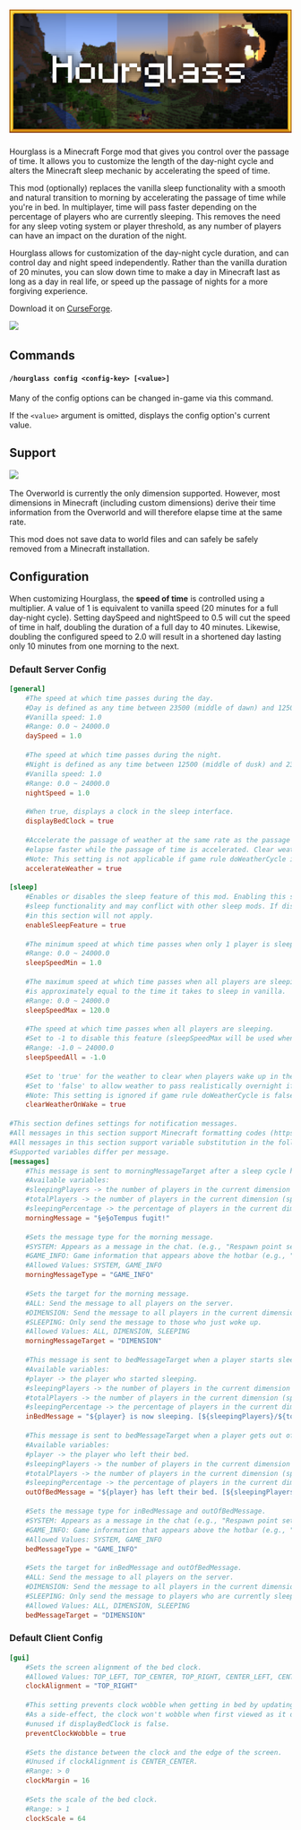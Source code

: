 # ![Hourglass](./media/logo-wide-588x256.png)

Hourglass is a Minecraft Forge mod that gives you control over the passage of time. It allows you to
customize the length of the day-night cycle and alters the Minecraft sleep mechanic by accelerating
the speed of time.

This mod (optionally) replaces the vanilla sleep functionality with a smooth and natural transition
to morning by accelerating the passage of time while you're in bed. In multiplayer, time will pass
faster depending on the percentage of players who are currently sleeping. This removes the need for
any sleep voting system or player threshold, as any number of players can have an impact on the
duration of the night.

Hourglass allows for customization of the day-night cycle duration, and can control day and night
speed independently. Rather than the vanilla duration of 20 minutes, you can slow down time to make
a day in Minecraft last as long as a day in real life, or speed up the passage of nights for a more
forgiving experience.

Download it on [CurseForge](https://www.curseforge.com/minecraft/mc-mods/hourglass).

[![](http://cf.way2muchnoise.eu/title/hourglass.svg)](https://www.curseforge.com/minecraft/mc-mods/hourglass)

## Commands

#### `/hourglass config <config-key> [<value>]`

Many of the config options can be changed in-game via this command.

If the `<value>` argument is omitted, displays the config option's current value.

## Support

[![](http://cf.way2muchnoise.eu/versions/hourglass.svg)](https://www.curseforge.com/minecraft/mc-mods/hourglass)

The Overworld is currently the only dimension supported. However, most dimensions in Minecraft
(including custom dimensions) derive their time information from the Overworld and will therefore
elapse time at the same rate.

This mod does not save data to world files and can safely be safely removed from a Minecraft
installation.

## Configuration

When customizing Hourglass, the **speed of time** is controlled using a multiplier. A value of 1 is equivalent
to vanilla speed (20 minutes for a full day-night cycle). Setting daySpeed and nightSpeed to 0.5
will cut the speed of time in half, doubling the duration of a full day to 40 minutes. Likewise,
doubling the configured speed to 2.0 will result in a shortened day lasting only 10 minutes from
one morning to the next.

### Default Server Config

```toml
[general]
	#The speed at which time passes during the day.
	#Day is defined as any time between 23500 (middle of dawn) and 12500 (middle of dusk) the next day.
	#Vanilla speed: 1.0
	#Range: 0.0 ~ 24000.0
	daySpeed = 1.0

	#The speed at which time passes during the night.
	#Night is defined as any time between 12500 (middle of dusk) and 23500 (middle of dawn).
	#Vanilla speed: 1.0
	#Range: 0.0 ~ 24000.0
	nightSpeed = 1.0

	#When true, displays a clock in the sleep interface.
	displayBedClock = true

	#Accelerate the passage of weather at the same rate as the passage of time, making weather events
	#elapse faster while the passage of time is accelerated. Clear weather is not accelerated.
	#Note: This setting is not applicable if game rule doWeatherCycle is false.
	accelerateWeather = true

[sleep]
	#Enables or disables the sleep feature of this mod. Enabling this setting will modify the vanilla
	#sleep functionality and may conflict with other sleep mods. If disabled, the remaining settings
	#in this section will not apply.
	enableSleepFeature = true

	#The minimum speed at which time passes when only 1 player is sleeping in a full server.
	#Range: 0.0 ~ 24000.0
	sleepSpeedMin = 1.0

	#The maximum speed at which time passes when all players are sleeping. A value of 120
	#is approximately equal to the time it takes to sleep in vanilla.
	#Range: 0.0 ~ 24000.0
	sleepSpeedMax = 120.0

	#The speed at which time passes when all players are sleeping.
	#Set to -1 to disable this feature (sleepSpeedMax will be used when all players are sleeping).
	#Range: -1.0 ~ 24000.0
	sleepSpeedAll = -1.0

	#Set to 'true' for the weather to clear when players wake up in the morning as it does in vanilla.
    #Set to 'false' to allow weather to pass realistically overnight if accelerateWeather is enabled.
	#Note: This setting is ignored if game rule doWeatherCycle is false.
	clearWeatherOnWake = true

#This section defines settings for notification messages.
#All messages in this section support Minecraft formatting codes (https://minecraft.fandom.com/wiki/Formatting_codes).
#All messages in this section support variable substitution in the following format: ${variableName}
#Supported variables differ per message.
[messages]
	#This message is sent to morningMessageTarget after a sleep cycle has completed in it.
	#Available variables:
	#sleepingPlayers -> the number of players in the current dimension who were sleeping.
	#totalPlayers -> the number of players in the current dimension (spectators are not counted).
	#sleepingPercentage -> the percentage of players in the current dimension who were sleeping (does not include % symbol).
	morningMessage = "§e§oTempus fugit!"

	#Sets the message type for the morning message.
	#SYSTEM: Appears as a message in the chat. (e.g., "Respawn point set")
	#GAME_INFO: Game information that appears above the hotbar (e.g., "You may not rest now, the bed is too far away").
	#Allowed Values: SYSTEM, GAME_INFO
	morningMessageType = "GAME_INFO"

	#Sets the target for the morning message.
	#ALL: Send the message to all players on the server.
	#DIMENSION: Send the message to all players in the current dimension.
	#SLEEPING: Only send the message to those who just woke up.
	#Allowed Values: ALL, DIMENSION, SLEEPING
	morningMessageTarget = "DIMENSION"

	#This message is sent to bedMessageTarget when a player starts sleeping.
	#Available variables:
	#player -> the player who started sleeping.
	#sleepingPlayers -> the number of players in the current dimension who are sleeping.
	#totalPlayers -> the number of players in the current dimension (spectators are not counted).
	#sleepingPercentage -> the percentage of players in the current dimension who are sleeping (does not include % symbol).
	inBedMessage = "${player} is now sleeping. [${sleepingPlayers}/${totalPlayers}]"

	#This message is sent to bedMessageTarget when a player gets out of bed (without being woken up naturally at morning).
	#Available variables:
	#player -> the player who left their bed.
	#sleepingPlayers -> the number of players in the current dimension who are sleeping.
	#totalPlayers -> the number of players in the current dimension (spectators are not counted).
	#sleepingPercentage -> the percentage of players in the current dimension who are sleeping (does not include % symbol).
	outOfBedMessage = "${player} has left their bed. [${sleepingPlayers}/${totalPlayers}]"

	#Sets the message type for inBedMessage and outOfBedMessage.
	#SYSTEM: Appears as a message in the chat (e.g., "Respawn point set").
	#GAME_INFO: Game information that appears above the hotbar (e.g., "You may not rest now, the bed is too far away").
	#Allowed Values: SYSTEM, GAME_INFO
	bedMessageType = "GAME_INFO"

	#Sets the target for inBedMessage and outOfBedMessage.
	#ALL: Send the message to all players on the server.
	#DIMENSION: Send the message to all players in the current dimension.
	#SLEEPING: Only send the message to players who are currently sleeping.
	#Allowed Values: ALL, DIMENSION, SLEEPING
	bedMessageTarget = "DIMENSION"
```

### Default Client Config

```toml
[gui]
	#Sets the screen alignment of the bed clock.
	#Allowed Values: TOP_LEFT, TOP_CENTER, TOP_RIGHT, CENTER_LEFT, CENTER_CENTER, CENTER_RIGHT, BOTTOM_LEFT, BOTTOM_CENTER, BOTTOM_RIGHT
	clockAlignment = "TOP_RIGHT"

	#This setting prevents clock wobble when getting in bed by updating the clock's position every tick.
	#As a side-effect, the clock won't wobble when first viewed as it does in vanilla. This setting is
	#unused if displayBedClock is false.
	preventClockWobble = true

	#Sets the distance between the clock and the edge of the screen.
	#Unused if clockAlignment is CENTER_CENTER.
	#Range: > 0
	clockMargin = 16

	#Sets the scale of the bed clock.
	#Range: > 1
	clockScale = 64
```
